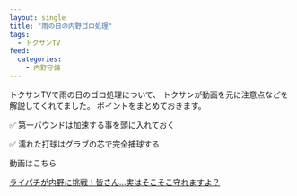 ```yaml
---
layout: single
title: "雨の日の内野ゴロ処理"
tags:
  - トクサンTV
feed:
  categories:
    - 内野守備
---
```


トクサンTVで雨の日のゴロ処理について、
トクサンが動画を元に注意点などを解説してくれてました。
ポイントをまとめておきます。


✅ 第一バウンドは加速する事を頭に入れておく

✅ 濡れた打球はグラブの芯で完全捕球する


動画はこちら
<!--<iframe width="560" height="315" src="https://www.youtube.com/embed/2CzvaQrkA9o" frameborder="0" allow="accelerometer; autoplay; encrypted-media; gyroscope; picture-in-picture" allowfullscreen></iframe>-->
[ライパチが内野に挑戦！皆さん…実はそこそこ守れますよ？](https://youtu.be/2CzvaQrkA9o)